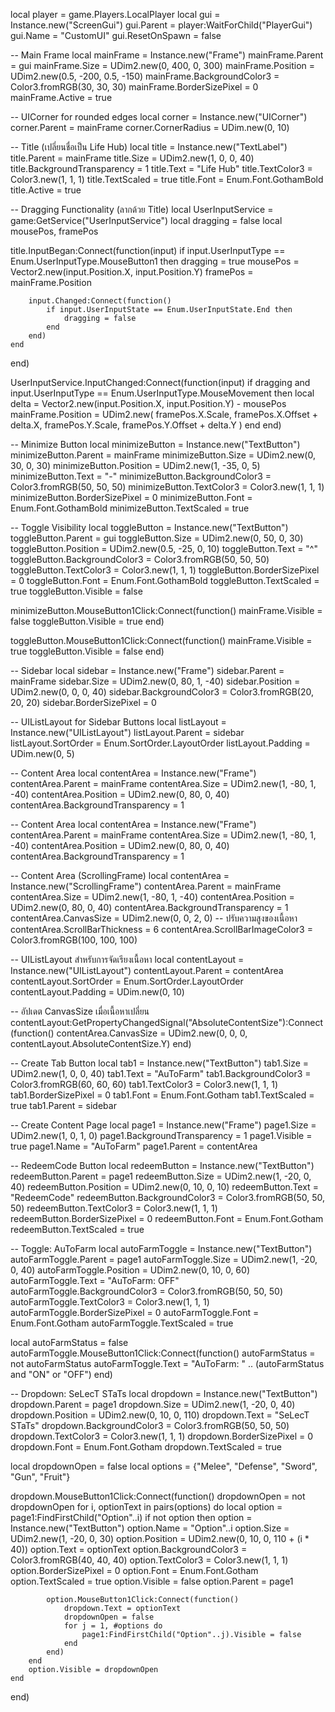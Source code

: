 local player = game.Players.LocalPlayer
local gui = Instance.new("ScreenGui")
gui.Parent = player:WaitForChild("PlayerGui")
gui.Name = "CustomUI"
gui.ResetOnSpawn = false

-- Main Frame
local mainFrame = Instance.new("Frame")
mainFrame.Parent = gui
mainFrame.Size = UDim2.new(0, 400, 0, 300)
mainFrame.Position = UDim2.new(0.5, -200, 0.5, -150)
mainFrame.BackgroundColor3 = Color3.fromRGB(30, 30, 30)
mainFrame.BorderSizePixel = 0
mainFrame.Active = true

-- UICorner for rounded edges
local corner = Instance.new("UICorner")
corner.Parent = mainFrame
corner.CornerRadius = UDim.new(0, 10)

-- Title (เปลี่ยนชื่อเป็น Life Hub)
local title = Instance.new("TextLabel")
title.Parent = mainFrame
title.Size = UDim2.new(1, 0, 0, 40)
title.BackgroundTransparency = 1
title.Text = "Life Hub"
title.TextColor3 = Color3.new(1, 1, 1)
title.TextScaled = true
title.Font = Enum.Font.GothamBold
title.Active = true

-- Dragging Functionality (ลากด้วย Title)
local UserInputService = game:GetService("UserInputService")
local dragging = false
local mousePos, framePos

title.InputBegan:Connect(function(input)
    if input.UserInputType == Enum.UserInputType.MouseButton1 then
        dragging = true
        mousePos = Vector2.new(input.Position.X, input.Position.Y)
        framePos = mainFrame.Position
        
        input.Changed:Connect(function()
            if input.UserInputState == Enum.UserInputState.End then
                dragging = false
            end
        end)
    end
end)

UserInputService.InputChanged:Connect(function(input)
    if dragging and input.UserInputType == Enum.UserInputType.MouseMovement then
        local delta = Vector2.new(input.Position.X, input.Position.Y) - mousePos
        mainFrame.Position = UDim2.new(
            framePos.X.Scale,
            framePos.X.Offset + delta.X,
            framePos.Y.Scale,
            framePos.Y.Offset + delta.Y
        )
    end
end)

-- Minimize Button
local minimizeButton = Instance.new("TextButton")
minimizeButton.Parent = mainFrame
minimizeButton.Size = UDim2.new(0, 30, 0, 30)
minimizeButton.Position = UDim2.new(1, -35, 0, 5)
minimizeButton.Text = "-"
minimizeButton.BackgroundColor3 = Color3.fromRGB(50, 50, 50)
minimizeButton.TextColor3 = Color3.new(1, 1, 1)
minimizeButton.BorderSizePixel = 0
minimizeButton.Font = Enum.Font.GothamBold
minimizeButton.TextScaled = true

-- Toggle Visibility
local toggleButton = Instance.new("TextButton")
toggleButton.Parent = gui
toggleButton.Size = UDim2.new(0, 50, 0, 30)
toggleButton.Position = UDim2.new(0.5, -25, 0, 10)
toggleButton.Text = "^"
toggleButton.BackgroundColor3 = Color3.fromRGB(50, 50, 50)
toggleButton.TextColor3 = Color3.new(1, 1, 1)
toggleButton.BorderSizePixel = 0
toggleButton.Font = Enum.Font.GothamBold
toggleButton.TextScaled = true
toggleButton.Visible = false

minimizeButton.MouseButton1Click:Connect(function()
    mainFrame.Visible = false
    toggleButton.Visible = true
end)

toggleButton.MouseButton1Click:Connect(function()
    mainFrame.Visible = true
    toggleButton.Visible = false
end)

-- Sidebar
local sidebar = Instance.new("Frame")
sidebar.Parent = mainFrame
sidebar.Size = UDim2.new(0, 80, 1, -40)
sidebar.Position = UDim2.new(0, 0, 0, 40)
sidebar.BackgroundColor3 = Color3.fromRGB(20, 20, 20)
sidebar.BorderSizePixel = 0

-- UIListLayout for Sidebar Buttons
local listLayout = Instance.new("UIListLayout")
listLayout.Parent = sidebar
listLayout.SortOrder = Enum.SortOrder.LayoutOrder
listLayout.Padding = UDim.new(0, 5)

-- Content Area
local contentArea = Instance.new("Frame")
contentArea.Parent = mainFrame
contentArea.Size = UDim2.new(1, -80, 1, -40)
contentArea.Position = UDim2.new(0, 80, 0, 40)
contentArea.BackgroundTransparency = 1

-- Content Area
local contentArea = Instance.new("Frame")
contentArea.Parent = mainFrame
contentArea.Size = UDim2.new(1, -80, 1, -40)
contentArea.Position = UDim2.new(0, 80, 0, 40)
contentArea.BackgroundTransparency = 1

-- Content Area (ScrollingFrame)
local contentArea = Instance.new("ScrollingFrame")
contentArea.Parent = mainFrame
contentArea.Size = UDim2.new(1, -80, 1, -40)
contentArea.Position = UDim2.new(0, 80, 0, 40)
contentArea.BackgroundTransparency = 1
contentArea.CanvasSize = UDim2.new(0, 0, 2, 0) -- ปรับความสูงของเนื้อหา
contentArea.ScrollBarThickness = 6
contentArea.ScrollBarImageColor3 = Color3.fromRGB(100, 100, 100)

-- UIListLayout สำหรับการจัดเรียงเนื้อหา
local contentLayout = Instance.new("UIListLayout")
contentLayout.Parent = contentArea
contentLayout.SortOrder = Enum.SortOrder.LayoutOrder
contentLayout.Padding = UDim.new(0, 10)

-- อัปเดต CanvasSize เมื่อเนื้อหาเปลี่ยน
contentLayout:GetPropertyChangedSignal("AbsoluteContentSize"):Connect(function()
    contentArea.CanvasSize = UDim2.new(0, 0, 0, contentLayout.AbsoluteContentSize.Y)
end)

-- Create Tab Button
local tab1 = Instance.new("TextButton")
tab1.Size = UDim2.new(1, 0, 0, 40)
tab1.Text = "AuToFarm"
tab1.BackgroundColor3 = Color3.fromRGB(60, 60, 60)
tab1.TextColor3 = Color3.new(1, 1, 1)
tab1.BorderSizePixel = 0
tab1.Font = Enum.Font.Gotham
tab1.TextScaled = true
tab1.Parent = sidebar

-- Create Content Page
local page1 = Instance.new("Frame")
page1.Size = UDim2.new(1, 0, 1, 0)
page1.BackgroundTransparency = 1
page1.Visible = true
page1.Name = "AuToFarm"
page1.Parent = contentArea

-- RedeemCode Button
local redeemButton = Instance.new("TextButton")
redeemButton.Parent = page1
redeemButton.Size = UDim2.new(1, -20, 0, 40)
redeemButton.Position = UDim2.new(0, 10, 0, 10)
redeemButton.Text = "RedeemCode"
redeemButton.BackgroundColor3 = Color3.fromRGB(50, 50, 50)
redeemButton.TextColor3 = Color3.new(1, 1, 1)
redeemButton.BorderSizePixel = 0
redeemButton.Font = Enum.Font.Gotham
redeemButton.TextScaled = true

-- Toggle: AuToFarm
local autoFarmToggle = Instance.new("TextButton")
autoFarmToggle.Parent = page1
autoFarmToggle.Size = UDim2.new(1, -20, 0, 40)
autoFarmToggle.Position = UDim2.new(0, 10, 0, 60)
autoFarmToggle.Text = "AuToFarm: OFF"
autoFarmToggle.BackgroundColor3 = Color3.fromRGB(50, 50, 50)
autoFarmToggle.TextColor3 = Color3.new(1, 1, 1)
autoFarmToggle.BorderSizePixel = 0
autoFarmToggle.Font = Enum.Font.Gotham
autoFarmToggle.TextScaled = true

local autoFarmStatus = false
autoFarmToggle.MouseButton1Click:Connect(function()
    autoFarmStatus = not autoFarmStatus
    autoFarmToggle.Text = "AuToFarm: " .. (autoFarmStatus and "ON" or "OFF")
end)

-- Dropdown: SeLecT STaTs
local dropdown = Instance.new("TextButton")
dropdown.Parent = page1
dropdown.Size = UDim2.new(1, -20, 0, 40)
dropdown.Position = UDim2.new(0, 10, 0, 110)
dropdown.Text = "SeLecT STaTs"
dropdown.BackgroundColor3 = Color3.fromRGB(50, 50, 50)
dropdown.TextColor3 = Color3.new(1, 1, 1)
dropdown.BorderSizePixel = 0
dropdown.Font = Enum.Font.Gotham
dropdown.TextScaled = true

local dropdownOpen = false
local options = {"Melee", "Defense", "Sword", "Gun", "Fruit"}

dropdown.MouseButton1Click:Connect(function()
    dropdownOpen = not dropdownOpen
    for i, optionText in pairs(options) do
        local option = page1:FindFirstChild("Option"..i)
        if not option then
            option = Instance.new("TextButton")
            option.Name = "Option"..i
            option.Size = UDim2.new(1, -20, 0, 30)
            option.Position = UDim2.new(0, 10, 0, 110 + (i * 40))
            option.Text = optionText
            option.BackgroundColor3 = Color3.fromRGB(40, 40, 40)
            option.TextColor3 = Color3.new(1, 1, 1)
            option.BorderSizePixel = 0
            option.Font = Enum.Font.Gotham
            option.TextScaled = true
            option.Visible = false
            option.Parent = page1

            option.MouseButton1Click:Connect(function()
                dropdown.Text = optionText
                dropdownOpen = false
                for j = 1, #options do
                    page1:FindFirstChild("Option"..j).Visible = false
                end
            end)
        end
        option.Visible = dropdownOpen
    end
end)
